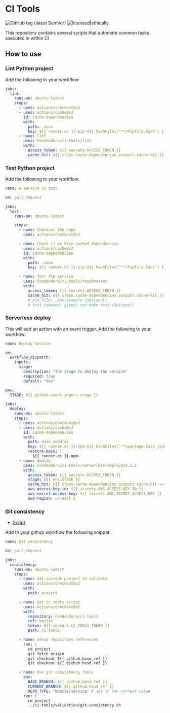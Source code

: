 # CI Tools

![GitHub tag (latest SemVer)](https://img.shields.io/github/v/tag/Fondeadora/ci-tools)
![licensed|ethically](https://img.shields.io/badge/licensed-ethically-%234baaaa "Ethically licensed badge")

This repository contains several scripts that automate common tasks executed in within CI

## How to use

### Lint Python project

Add the following to your workflow:

```yaml
jobs:
  lint:
    runs-on: ubuntu-latest
    steps:
      - uses: actions/checkout@v2
      - uses: actions/cache@v2
        id: cache-dependencies
        with:
          path: .venv
          key: ${{ runner.os }}-pip-${{ hashFiles('**/Pipfile.lock') }}
      - name: lint
        uses: Fondeadora/ci-tools/lint
        with:
          access_token: ${{ secrets.ACCESS_TOKEN }}
          cache_hit: ${{ steps.cache-dependencies.outputs.cache-hit }}
```

### Test Python project

Add the following to your workflow:

```yaml
name: A service to test

on: pull_request

jobs:
  test:
    runs-on: ubuntu-latest

    steps:
      - name: Checkout the repo
        uses: actions/checkout@v2

      - name: Check if we hace cached dependencies
        uses: actions/cache@v2
        id: cache-dependencies
        with:
          path: .venv
          key: ${{ runner.os }}-pip-${{ hashFiles('**/Pipfile.lock') }}

      - name: Test the service
        uses: Fondeadora/ci-tools/test@master
        with:
          access_token: ${{ secrets.ACCESS_TOKEN }}
          cache_hit: ${{ steps.cache-dependencies.outputs.cache-hit }}
          # env_file: .env.example (Optional)
          # test_command: pipenv run make test (Optional)
```

### Serverless deploy

This will add an action with an event trigger. Add the following to your workflow:

```yaml
name: Deploy Service

on:
  workflow_dispatch:
    inputs:
      stage:
        description: "The stage to deploy the service"
        required: true
        default: "dev"

env:
  STAGE: ${{ github.event.inputs.stage }}

jobs:
  deploy:
    runs-on: ubuntu-latest
    steps:
      - uses: actions/checkout@v2
      - uses: actions/cache@v2
        id: cache-dependencies
        with:
          path: node_modules
          key: ${{ runner.os }}-npm-${{ hashFiles('**/package-lock.json') }}
          restore-keys: |
            ${{ runner.os }}-npm-
      - name: deploy
        uses: Fondeadora/ci-tools/serverless-deploy@v1.1.1
        with:
          access_token: ${{ secrets.ACCESS_TOKEN }}
          stage: ${{ env.STAGE }}
          cache_hit: ${{ steps.cache-dependencies.outputs.cache-hit == 'true' }}
          aws-access-key-id: ${{ secrets.AWS_ACCESS_KEY_ID }}
          aws-secret-access-key: ${{ secrets.AWS_SECRET_ACCESS_KEY }}
          aws-region: us-east-1
```

### Git consistency

- [Script](bash/git-consistency.sh)

Add to your github workflow the following snippet:

```yaml
name: Git consistency

on: pull_request

jobs:
  consistency:
    runs-on: ubuntu-latest
    steps:
      - name: Get current project to validate
        uses: actions/checkout@v2
        with:
          path: project

      - name: Get ci tools script
        uses: actions/checkout@v2
        with:
          repository: Fondeadora/ci-tools
          ref: master
          token: ${{ secrets.CI_TOOLS_TOKEN }}
          path: ci-tools

      - name: Setup repository references
        run: |
          cd project
          git fetch origin
          git checkout ${{ github.base_ref }}
          git checkout ${{ github.head_ref }}

      - name: Run git consistency tools
        env:
          BASE_BRANCH: ${{ github.base_ref }}
          CURRENT_BRANCH: ${{ github.head_ref }}
          REPO_TYPE: "mobile|service" # set to the correct value
        run: |
          cd project
          ../ci-tools/validation/git-consistency.sh
```
